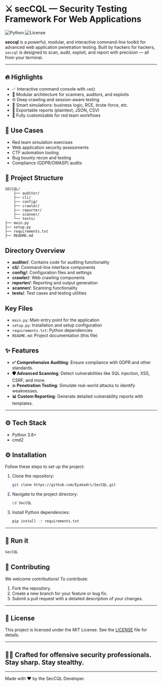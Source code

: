 # ⚔️ secCQL — Security Testing Framework For Web Applications
![Python](https://img.shields.io/badge/Python-3.9%2B-blue) ![License](https://img.shields.io/badge/License-MIT-yellow)

**seccql** is a powerful, modular, and interactive command-line toolkit for advanced web application penetration testing. Built by hackers for hackers, `seccql` is designed to scan, audit, exploit, and report with precision — all from your terminal.

---

## 🔥 Highlights

- ✅ Interactive command console with `cmd2`
- 🧩 Modular architecture for scanners, auditors, and exploits
- 🌐 Deep crawling and session-aware testing
- 🧠 Smart simulations: business logic, RCE, brute-force, etc.
- 📑 Exportable reports (plaintext, JSON, CSV)
- 🦾 Fully customizable for red team workflows

## 📌 Use Cases

- Red team simulation exercises
- Web application security assessments
- CTF automation tooling
- Bug bounty recon and testing
- Compliance (GDPR/OWASP) audits

## 📂 Project Structure

```
SECCQL/
    ├── auditor/
    ├── cli/
    ├── config/
    ├── crawler/
    ├── reporter/
    ├── scanner/
    └── tests/
├── main.py
├── setup.py
├── requirements.txt
├── README.md
```

## Directory Overview

- **auditor/**: Contains code for auditing functionality
- **cli/**: Command-line interface components
- **config/**: Configuration files and settings
- **crawler/**: Web crawling components
- **reporter/**: Reporting and output generation
- **scanner/**: Scanning functionality
- **tests/**: Test cases and testing utilities

## Key Files

- `main.py`: Main entry point for the application
- `setup.py`: Installation and setup configuration
- `requirements.txt`: Python dependencies
- `README.md`: Project documentation (this file)

## ✨ Features

- **✅ Comprehensive Auditing**: Ensure compliance with GDPR and other standards.
- **🛡️ Advanced Scanning**: Detect vulnerabilities like SQL injection, XSS, CSRF, and more.
- **💥 Penetration Testing**: Simulate real-world attacks to identify weaknesses.
- **📊 Custom Reporting**: Generate detailed vulnerability reports with templates.

---

## ⚙️ Tech Stack
- Python 3.8+
- cmd2

## ⚙️ Installation

Follow these steps to set up the project:

1. Clone the repository:
   ```bash
   git clone https://github.com/Eyakadri/SecCQL.git
   ```
2. Navigate to the project directory:
   ```bash
   cd SecCQL
   ```
3. Install Python dependencies:
   ```bash
   pip install -r requirements.txt
   ```

---

## 🚀 Run it
   ```bash
   SecCQL
   ```

## 🤝 Contributing

We welcome contributions! To contribute:
1. Fork the repository.
2. Create a new branch for your feature or bug fix.
3. Submit a pull request with a detailed description of your changes.

---

## 📜 License

This project is licensed under the MIT License. See the [LICENSE](./LICENSE) file for details.

---

## 🧑‍💻 Crafted for offensive security professionals. Stay sharp. Stay stealthy.

--- 

Made with ❤️ by the SecCQL Developer.
